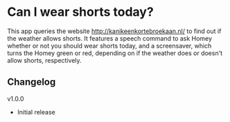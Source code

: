 # Can I wear shorts today?

This app queries the website http://kanikeenkortebroekaan.nl/ to find out if
the weather allows shorts. It features a speech command to ask Homey whether or
not you should wear shorts today, and a screensaver, which turns the Homey green
or red, depending on if the weather does or doesn't allow shorts, respectively.

## Changelog
v1.0.0
 * Initial release
